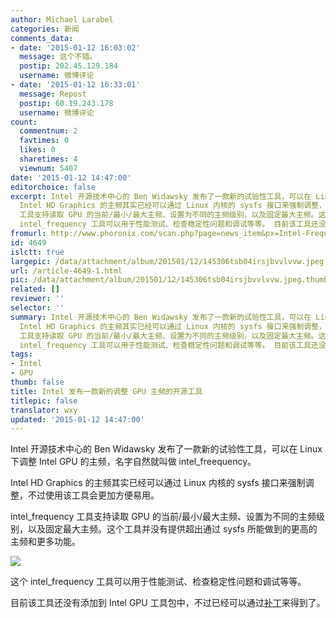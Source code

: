 ```yaml
---
author: Michael Larabel
categories: 新闻
comments_data:
- date: '2015-01-12 16:03:02'
  message: 这个不错。
  postip: 202.45.129.184
  username: 微博评论
- date: '2015-01-12 16:33:01'
  message: Repost
  postip: 60.19.243.178
  username: 微博评论
count:
  commentnum: 2
  favtimes: 0
  likes: 0
  sharetimes: 4
  viewnum: 5407
date: '2015-01-12 14:47:00'
editorchoice: false
excerpt: Intel 开源技术中心的 Ben Widawsky 发布了一款新的试验性工具，可以在 Linux 下调整 Intel GPU 的主频，名字自然就叫做intel_freequency。
  Intel HD Graphics 的主频其实已经可以通过 Linux 内核的 sysfs 接口来强制调整，不过使用该工具会更加方便易用。 intel_frequency
  工具支持读取 GPU 的当前/最小/最大主频、设置为不同的主频级别，以及固定最大主频。这个工具并没有提供超出通过 sysfs 所能做到的更高的主频和更多功能。  这个
  intel_frequency 工具可以用于性能测试、检查稳定性问题和调试等等。 目前该工具还没有添加到 Intel G
fromurl: http://www.phoronix.com/scan.php?page=news_item&px=Intel-Frequency-Tool
id: 4649
islctt: true
largepic: /data/attachment/album/201501/12/145306tsb04irsjbvvlvvw.jpeg
url: /article-4649-1.html
pic: /data/attachment/album/201501/12/145306tsb04irsjbvvlvvw.jpeg.thumb.jpg
related: []
reviewer: ''
selector: ''
summary: Intel 开源技术中心的 Ben Widawsky 发布了一款新的试验性工具，可以在 Linux 下调整 Intel GPU 的主频，名字自然就叫做intel_freequency。
  Intel HD Graphics 的主频其实已经可以通过 Linux 内核的 sysfs 接口来强制调整，不过使用该工具会更加方便易用。 intel_frequency
  工具支持读取 GPU 的当前/最小/最大主频、设置为不同的主频级别，以及固定最大主频。这个工具并没有提供超出通过 sysfs 所能做到的更高的主频和更多功能。  这个
  intel_frequency 工具可以用于性能测试、检查稳定性问题和调试等等。 目前该工具还没有添加到 Intel G
tags:
- Intel
- GPU
thumb: false
title: Intel 发布一款新的调整 GPU 主频的开源工具
titlepic: false
translator: wxy
updated: '2015-01-12 14:47:00'
---
```


Intel 开源技术中心的 Ben Widawsky 发布了一款新的试验性工具，可以在 Linux 下调整 Intel GPU 的主频，名字自然就叫做 intel\_freequency。


Intel HD Graphics 的主频其实已经可以通过 Linux 内核的 sysfs 接口来强制调整，不过使用该工具会更加方便易用。


intel\_frequency 工具支持读取 GPU 的当前/最小/最大主频、设置为不同的主频级别，以及固定最大主频。这个工具并没有提供超出通过 sysfs 所能做到的更高的主频和更多功能。


![](/data/attachment/album/201501/12/145306tsb04irsjbvvlvvw.jpeg)


这个 intel\_frequency 工具可以用于性能测试、检查稳定性问题和调试等等。


目前该工具还没有添加到 Intel GPU 工具包中，不过已经可以通过[补丁](http://lists.freedesktop.org/archives/intel-gfx/2015-January/058217.html)来得到了。